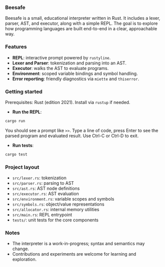 ### Beesafe

Beesafe is a small, educational interpreter written in Rust. It includes a lexer, parser, AST, and executor, along with a simple REPL. The goal is to explore how programming languages are built end-to-end in a clear, approachable way.

### Features

- **REPL**: interactive prompt powered by `rustyline`.
- **Lexer and Parser**: tokenization and parsing into an AST.
- **Executor**: walks the AST to evaluate programs.
- **Environment**: scoped variable bindings and symbol handling.
- **Error reporting**: friendly diagnostics via `miette` and `thiserror`.

### Getting started

Prerequisites: Rust (edition 2021). Install via `rustup` if needed.

- **Run the REPL**:

```bash
cargo run
```

You should see a prompt like `>>`. Type a line of code, press Enter to see the parsed program and evaluated result. Use Ctrl-C or Ctrl-D to exit.

- **Run tests**:

```bash
cargo test
```

### Project layout

- `src/lexer.rs`: tokenization
- `src/parser.rs`: parsing to AST
- `src/ast.rs`: AST node definitions
- `src/executor.rs`: AST evaluation
- `src/environment.rs`: variable scopes and symbols
- `src/symbols.rs`: object/value representations
- `src/allocator.rs`: internal memory utilities
- `src/main.rs`: REPL entrypoint
- `tests/`: unit tests for the core components

### Notes

- The interpreter is a work-in-progress; syntax and semantics may change.
- Contributions and experiments are welcome for learning and exploration.


